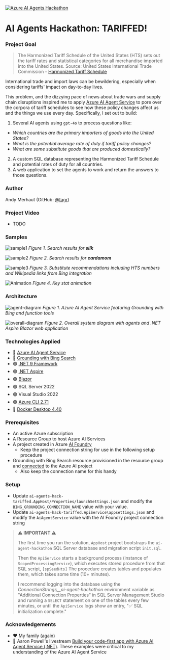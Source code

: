 [![Azure AI Agents Hackathon](https://img.shields.io/badge/Azure-AI--Agents--Hackathon-512BD4?style=for-the-badge&logo=microsoft)](https://microsoft.github.io/AI_Agents_Hackathon/)
# AI Agents Hackathon: TARIFFED!

### Project Goal
> The Harmonized Tariff Schedule of the United States (HTS) sets out the tariff rates and statistical categories for all merchandise imported into the United States. 
> Source: United States International Trade Commission - [Harmonized Tariff Schedule](https://hts.usitc.gov/)

International trade and import laws can be bewildering, especially when considering tariffs' impact on day-to-day lives.

This problem, and the dizzying pace of news about trade wars and supply chain disruptions inspired me to apply [Azure AI Agent Service](https://learn.microsoft.com/en-us/azure/ai-services/agents/) to pore over the corpora of tariff schedules to see how these policy changes affect us and the things we use every day. Specifically, I set out to build:

1. Several AI agents using `gpt-4o` to process questions like:
  * *Which countries are the primary importers of goods into the United States?*
  * *What is the potential average rate of duty if tariff policy changes?*
  * *What are some substitute goods that are produced domestically?*
2. A custom SQL database representing the Harmonized Tariff Schedule and potential rates of duty for all countries.
3. A web application to set the agents to work and return the answers to those questions.

### Author
Andy Merhaut (GitHub: [@tagr](https://github.com/tagr))

### Project Video
* TODO

### Samples
![sample1](https://github.com/user-attachments/assets/ade3694e-86df-4417-8a4e-40d8a1917ffa)
*Figure 1. Search results for __silk__*

![sample2](https://github.com/user-attachments/assets/e5226c19-2153-4b90-a598-8bfa30892b2c)
*Figure 2. Search results for __cardamom__*

![sample3](https://github.com/user-attachments/assets/1c5c0c67-97eb-4de2-98d8-d19bde15dd38)
*Figure 3. Substitute recommendations including HTS numbers and Wikipedia links from Bing integration*

![Animation](https://github.com/user-attachments/assets/eaf30a0a-35d5-494f-a832-54e9e13acc84)
*Figure 4. Key stat animation*

### Architecture
![agent-diagram](https://github.com/user-attachments/assets/e1ace6e5-a742-4cf8-a1fe-ded9c5204d77)
*Figure 1. Azure AI Agent Service featuring Grounding with Bing and function tools*

![overall-diagram](https://github.com/user-attachments/assets/1d7a552d-3275-409b-8455-050313007693)
*Figure 2. Overall system diagram with agents and .NET Aspire Blazor web application*

### Technologies Applied
* 🤖 [Azure AI Agent Service](https://learn.microsoft.com/en-us/azure/ai-services/agents/overview)
* 👀 [Grounding with Bing Search](https://learn.microsoft.com/en-us/azure/ai-services/agents/how-to/tools/bing-grounding?tabs=python&pivots=overview)
* 🟣 [.NET 9 Framework](https://learn.microsoft.com/en-us/dotnet/core/whats-new/dotnet-9/overview)
* 🟣 [.NET Aspire](https://learn.microsoft.com/en-us/dotnet/aspire/get-started/aspire-overview)
* 🟣 [Blazor](https://dotnet.microsoft.com/en-us/apps/aspnet/web-apps/blazor)
* 🟣 SQL Server 2022
* 🟣 Visual Studio 2022
* 🟣 [Azure CLI 2.71](https://learn.microsoft.com/en-us/cli/azure/install-azure-cli-windows?pivots=msi)
* 🐋 [Docker Desktop 4.40](https://docs.docker.com/desktop/release-notes/#4400)

### Prerequisites
* An active Azure subscription
* A Resource Group to host Azure AI Services
* A project created in Azure [AI Foundry](https://learn.microsoft.com/en-us/azure/ai-foundry/how-to/create-projects?tabs=ai-studio)
  * Keep the project connection string for use in the following setup procedure
* Grounding with Bing Search resource provisioned in the resource group and [connected](https://learn.microsoft.com/en-us/azure/ai-services/agents/how-to/tools/bing-grounding?tabs=python&pivots=overview) to the Azure AI project
  * Also keep the connection name for this handy 

### Setup
* Update `ai-agents-hack-tariffed.AppHost/Properties/launchSettings.json` and modify the `BING_GROUNDING_CONNECTION_NAME` value with your value.
* Update `ai-agents-hack-tariffed.ApiService\appsettings.json` and modify the `AiAgentService` value with the AI Foundry project connection string

> **⚠️ IMPORTANT ⚠️**
> 
> The first time you run the solution, `AppHost` project bootstraps the `ai-agent-hackathon` SQL Server database and migration script `init.sql`.
> 
> Then the `ApiService` starts a background process (instance of `ScopedProcessingService`), which executes stored procedure from that SQL script, `[spSeedHts]`
> The procedure creates tables and populates them, which takes some time (10+ minutes).
>
> I recommend logging into the database using the *ConnectionStrings__ai-agent-hackathon*
> environment variable as "Additional Connection Properties" in SQL Server Management Studio and running a `SELECT` statement on one of the tables every few minutes, or
> until the `ApiService` logs show an entry, "✅ SQL initialization complete."

### Acknowledgements
* ♥️ My family (again)
* 🤖 Aaron Powell's livestream [Build your code-first app with Azure AI Agent Service (.NET)](https://developer.microsoft.com/en-us/reactor/events/25370/). These examples were critical to my understanding of the Azure AI Agent Service
